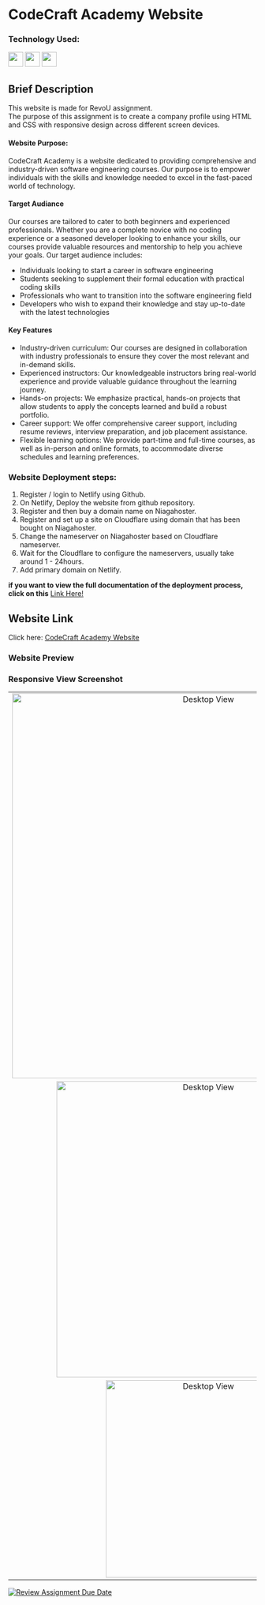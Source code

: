 # CodeCraft Academy Website

### Technology Used:

<p align="left">
<img src="https://cdn.jsdelivr.net/gh/devicons/devicon/icons/html5/html5-original.svg" width="30"
                height="30" />
<img src="https://cdn.jsdelivr.net/gh/devicons/devicon/icons/css3/css3-original.svg" width="30"
                height="30" />
<img src="https://cdn.jsdelivr.net/gh/devicons/devicon/icons/javascript/javascript-original.svg" width="30"
                height="30" />
                </p>

## Brief Description

This website is made for RevoU assignment.<br>
The purpose of this assignment is to create a company profile using HTML and CSS with responsive design across different screen devices. <br>

#### Website Purpose:

CodeCraft Academy is a website dedicated to providing comprehensive and industry-driven software engineering courses. Our purpose is to empower individuals with the skills and knowledge needed to excel in the fast-paced world of technology.

#### Target Audiance

Our courses are tailored to cater to both beginners and experienced professionals. Whether you are a complete novice with no coding experience or a seasoned developer looking to enhance your skills, our courses provide valuable resources and mentorship to help you achieve your goals. Our target audience includes:

- Individuals looking to start a career in software engineering
- Students seeking to supplement their formal education with practical coding skills
- Professionals who want to transition into the software engineering field
- Developers who wish to expand their knowledge and stay up-to-date with the latest technologies

#### Key Features

- Industry-driven curriculum: Our courses are designed in collaboration with industry professionals to ensure they cover the most relevant and in-demand skills.
- Experienced instructors: Our knowledgeable instructors bring real-world experience and provide valuable guidance throughout the learning journey.
- Hands-on projects: We emphasize practical, hands-on projects that allow students to apply the concepts learned and build a robust portfolio.
- Career support: We offer comprehensive career support, including resume reviews, interview preparation, and job placement assistance.
- Flexible learning options: We provide part-time and full-time courses, as well as in-person and online formats, to accommodate diverse schedules and learning preferences.

### Website Deployment steps:

1. Register / login to Netlify using Github.
2. On Netlify, Deploy the website from github repository.
3. Register and then buy a domain name on Niagahoster.
4. Register and set up a site on Cloudflare using domain that has been bought on Niagahoster.
5. Change the nameserver on Niagahoster based on Cloudflare nameserver.
6. Wait for the Cloudflare to configure the nameservers, usually take around 1 - 24hours.
7. Add primary domain on Netlify.<br>

**if you want to view the full documentation of the deployment process, click on this** [Link Here!](https://docs.google.com/document/d/1qMwkD-XZhZDRf_GG5Ubc-sOdkKRPWbh5UPLIhT8cH_Q/edit?usp=sharing)

## Website Link

Click here: [CodeCraft Academy Website](https://steff-coffee.site/)

### Website Preview

### Responsive View Screenshot

<table>
  <tr>
    <td align="center" style="vertical-align: top;">
      <img src="./assets/img/ss-desktop.png" width="780" alt="Desktop View">
    </td>
  </tr>
  <tr>
    <td align="center" style="vertical-align: top;">
      <img src="./assets/img/ss-desktop-mini.png" width="600" alt="Desktop View">
    </td>
  </tr>
  <tr>
    <td align="center" style="vertical-align: top;">
      <img src="./assets/img/ss-mobile.png" width="400" alt="Desktop View">
    </td>
  </tr>
</table>

[![Review Assignment Due Date](https://classroom.github.com/assets/deadline-readme-button-24ddc0f5d75046c5622901739e7c5dd533143b0c8e959d652212380cedb1ea36.svg)](https://classroom.github.com/a/f6dTnkNL)
